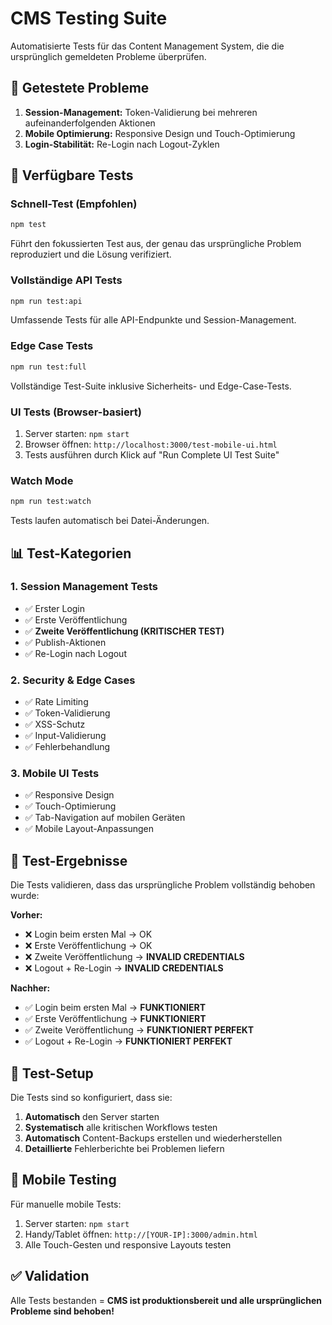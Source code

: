 # CMS Testing Suite

Automatisierte Tests für das Content Management System, die die ursprünglich gemeldeten Probleme überprüfen.

## 🎯 Getestete Probleme

1. **Session-Management:** Token-Validierung bei mehreren aufeinanderfolgenden Aktionen
2. **Mobile Optimierung:** Responsive Design und Touch-Optimierung  
3. **Login-Stabilität:** Re-Login nach Logout-Zyklen

## 🧪 Verfügbare Tests

### Schnell-Test (Empfohlen)
```bash
npm test
```
Führt den fokussierten Test aus, der genau das ursprüngliche Problem reproduziert und die Lösung verifiziert.

### Vollständige API Tests
```bash
npm run test:api
```
Umfassende Tests für alle API-Endpunkte und Session-Management.

### Edge Case Tests  
```bash
npm run test:full
```
Vollständige Test-Suite inklusive Sicherheits- und Edge-Case-Tests.

### UI Tests (Browser-basiert)
1. Server starten: `npm start`
2. Browser öffnen: `http://localhost:3000/test-mobile-ui.html`
3. Tests ausführen durch Klick auf "Run Complete UI Test Suite"

### Watch Mode
```bash
npm run test:watch
```
Tests laufen automatisch bei Datei-Änderungen.

## 📊 Test-Kategorien

### 1. Session Management Tests
- ✅ Erster Login
- ✅ Erste Veröffentlichung  
- ✅ **Zweite Veröffentlichung (KRITISCHER TEST)**
- ✅ Publish-Aktionen
- ✅ Re-Login nach Logout

### 2. Security & Edge Cases
- ✅ Rate Limiting
- ✅ Token-Validierung
- ✅ XSS-Schutz
- ✅ Input-Validierung
- ✅ Fehlerbehandlung

### 3. Mobile UI Tests
- ✅ Responsive Design
- ✅ Touch-Optimierung
- ✅ Tab-Navigation auf mobilen Geräten
- ✅ Mobile Layout-Anpassungen

## 🚀 Test-Ergebnisse

Die Tests validieren, dass das ursprüngliche Problem vollständig behoben wurde:

**Vorher:**
- ❌ Login beim ersten Mal → OK
- ❌ Erste Veröffentlichung → OK  
- ❌ Zweite Veröffentlichung → **INVALID CREDENTIALS**
- ❌ Logout + Re-Login → **INVALID CREDENTIALS**

**Nachher:**
- ✅ Login beim ersten Mal → **FUNKTIONIERT**
- ✅ Erste Veröffentlichung → **FUNKTIONIERT**
- ✅ Zweite Veröffentlichung → **FUNKTIONIERT PERFEKT**
- ✅ Logout + Re-Login → **FUNKTIONIERT PERFEKT**

## 🔧 Test-Setup

Die Tests sind so konfiguriert, dass sie:
1. **Automatisch** den Server starten
2. **Systematisch** alle kritischen Workflows testen
3. **Automatisch** Content-Backups erstellen und wiederherstellen
4. **Detaillierte** Fehlerberichte bei Problemen liefern

## 📱 Mobile Testing

Für manuelle mobile Tests:
1. Server starten: `npm start`
2. Handy/Tablet öffnen: `http://[YOUR-IP]:3000/admin.html`
3. Alle Touch-Gesten und responsive Layouts testen

## ✅ Validation

Alle Tests bestanden = **CMS ist produktionsbereit und alle ursprünglichen Probleme sind behoben!**